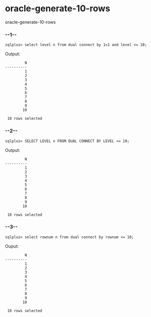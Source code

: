# oracle-generate-10-rows
oracle-generate-10-rows

### --1--
```
sqlplus> select level n from dual connect by 1=1 and level <= 10;
```

Output:
```
         N
----------
         1 
         2 
         3 
         4 
         5 
         6 
         7 
         8 
         9 
        10 

 10 rows selected 
```

### --2--
```
sqlplus> SELECT LEVEL n FROM DUAL CONNECT BY LEVEL <= 10;
```
Output: 
```
         N
----------
         1 
         2 
         3 
         4 
         5 
         6 
         7 
         8 
         9 
        10 

 10 rows selected 
```

### --3--
```
sqlplus> select rownum n from dual connect by rownum <= 10;
```
Ouput:
```
         N
----------
         1 
         2 
         3 
         4 
         5 
         6 
         7 
         8 
         9 
        10 

 10 rows selected 
```

